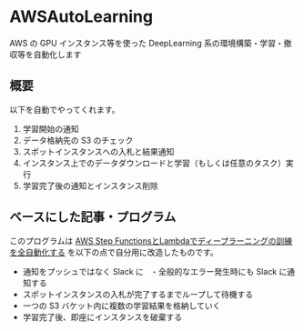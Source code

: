 # AWSAutoLearning
AWS の GPU インスタンス等を使った DeepLearning 系の環境構築・学習・撤収等を自動化します

## 概要

以下を自動でやってくれます。

1. 学習開始の通知
1. データ格納先の S3 のチェック
1. スポットインスタンスへの入札と結果通知
1. インスタンス上でのデータダウンロードと学習（もしくは任意のタスク）実行
1. 学習完了後の通知とインスタンス削除

## ベースにした記事・プログラム
このプログラムは [AWS Step FunctionsとLambdaでディープラーニングの訓練を全自動化する](http://mizti.hatenablog.com/entry/deeplearningwithawsstepfunction) を以下の点で自分用に改造したものです。

- 通知をプッシュではなく Slack に
    - 全般的なエラー発生時にも Slack に通知する
- スポットインスタンスの入札が完了するまでループして待機する
- 一つの S3 バケット内に複数の学習結果を格納していく
- 学習完了後、即座にインスタンスを破棄する

